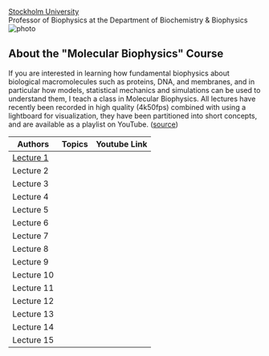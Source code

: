 [Stockholm University](https://www.su.se/english/profiles/erlin-1.189634?open-collapse-boxes=body-teaching)   
Professor of Biophysics at the Department of Biochemistry & Biophysics  
![photo](https://media.drugdesign.org/site/external/erik-lindahl/erik-lindhal.jpg)


## About the "Molecular Biophysics" Course
If you are interested in learning how fundamental biophysics about biological macromolecules such as proteins, DNA, and membranes, and in particular how models, statistical mechanics and simulations can be used to understand them, I teach a class in Molecular Biophysics. All lectures have recently been recorded in high quality (4k50fps) combined with using a lightboard for visualization, they have been partitioned into short concepts, and are available as a playlist on YouTube. ([source](https://www.su.se/english/profiles/erlin-1.189634?open-collapse-boxes=body-teaching))

| Authors                      | Topics                             |   Youtube Link |
| ---------------------------- | ---------------------------------- | ------------ | 
| [Lecture 1](lecture-1.md)    |                                    |             |               |
| Lecture 2       |                                    |             |
| Lecture 3       |                                    |             |
| Lecture 4       |                                    |             |
| Lecture 5       |                                    |             |
| Lecture 6       |                                    |             |
| Lecture 7       |                                    |             | 
| Lecture 8       |                                    |             |
| Lecture 9       |                                    |             | 
| Lecture 10       |                                    |            |
| Lecture 11       |                                    |             |
| Lecture 12       |                                    |             |
| Lecture 13       |                                    |             |
| Lecture 14      |                                    |              |
| Lecture 15       |                                    |             |